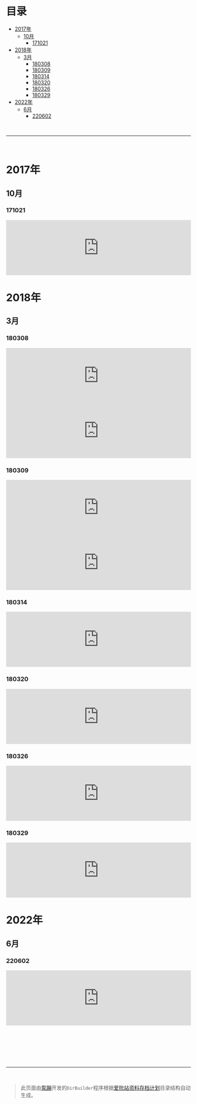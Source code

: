# 目录
- [2017年](#2017年)
    - [10月](#10月)
        - [171021](#171021)
- [2018年](#2018年)
    - [3月](#3月)
        - [180308](#180308)
        - [180309](#180309)
        - [180314](#180314)
        - [180320](#180320)
        - [180326](#180326)
        - [180329](#180329)
- [2022年](#2022年)
    - [6月](#6月)
        - [220602](#220602)

<br><hr><br>

# 2017年
## 10月
### 171021

<iframe title="twitter_171021.md" src="https://shinjiyoonbar.github.io/Project-LoveYoonArchive/Twitter/2017/10/Posts/twitter_171021.html#twitter_171021" class="f" frameborder="0" width="100%"></iframe>


<br>

# 2018年
## 3月
### 180308

<iframe title="twitter_180308_0953.md" src="https://shinjiyoonbar.github.io/Project-LoveYoonArchive/Twitter/2018/3/Posts/twitter_180308_0953.html#twitter_180308_0953" class="f" frameborder="0" width="100%"></iframe>


<iframe title="twitter_180308_1030.md" src="https://shinjiyoonbar.github.io/Project-LoveYoonArchive/Twitter/2018/3/Posts/twitter_180308_1030.html#twitter_180308_1030" class="f" frameborder="0" width="100%"></iframe>


<br>

### 180309

<iframe title="twitter_180309_0500.md" src="https://shinjiyoonbar.github.io/Project-LoveYoonArchive/Twitter/2018/3/Posts/twitter_180309_0500.html#twitter_180309_0500" class="f" frameborder="0" width="100%"></iframe>


<iframe title="twitter_180309_1318.md" src="https://shinjiyoonbar.github.io/Project-LoveYoonArchive/Twitter/2018/3/Posts/twitter_180309_1318.html#twitter_180309_1318" class="f" frameborder="0" width="100%"></iframe>


<br>

### 180314

<iframe title="twitter_180314.md" src="https://shinjiyoonbar.github.io/Project-LoveYoonArchive/Twitter/2018/3/Posts/twitter_180314.html#twitter_180314" class="f" frameborder="0" width="100%"></iframe>


<br>

### 180320

<iframe title="twitter_180320.md" src="https://shinjiyoonbar.github.io/Project-LoveYoonArchive/Twitter/2018/3/Posts/twitter_180320.html#twitter_180320" class="f" frameborder="0" width="100%"></iframe>


<br>

### 180326

<iframe title="twitter_180326.md" src="https://shinjiyoonbar.github.io/Project-LoveYoonArchive/Twitter/2018/3/Posts/twitter_180326.html#twitter_180326" class="f" frameborder="0" width="100%"></iframe>


<br>

### 180329

<iframe title="twitter_180329.md" src="https://shinjiyoonbar.github.io/Project-LoveYoonArchive/Twitter/2018/3/Posts/twitter_180329.html#twitter_180329" class="f" frameborder="0" width="100%"></iframe>


<br>

# 2022年
## 6月
### 220602

<iframe title="twitter_220602_LetterOfWarToThePaste.md" src="https://shinjiyoonbar.github.io/Project-LoveYoonArchive/Twitter/2022/6/Posts/twitter_220602_LetterOfWarToThePaste.html#twitter_220602_LetterOfWarToThePaste" class="f" frameborder="0" width="100%"></iframe>


<br>


<script>
var fs = document.getElementsByClassName('f');
fs.forEach(f => 
{
    f.onload = function()
    {
        f.style.height = f.contentWindow.document.body.scrollHeight + 'px';
    }
});
</script>
<br><br><br><br><br><hr><br>

> 此页面由[泵蹦](https://github.com/Deleeete)开发的`DirBuilder`程序根据[爱阭站资料存档计划](https://github.com/ShinJiYoonBar/Project-LoveYoonArchive)目录结构自动生成。
